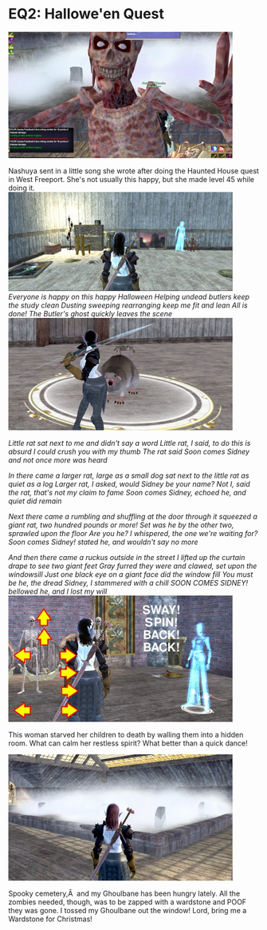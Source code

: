 # EQ2: Hallowe'en Quest

![Happy Halloween!](../uploads/2006/10/hh5boo.jpg)

Nashuya sent in a little song she wrote after doing the Haunted House quest in West Freeport. She's not usually this happy, but she made level 45 while doing it.
![The Butler Did It](../uploads/2006/10/hh1butler.jpg)
*Everyone is happy on this happy Halloween
Helping undead butlers keep the study clean
Dusting sweeping rearranging keep me fit and lean
All is done! The Butler's ghost quickly leaves the scene*
![Oh, Rats!](../uploads/2006/10/hh2rat.jpg)



*Little rat sat next to me and didn't say a word
Little rat, I said, to do this is absurd
I could crush you with my thumb
The rat said Soon comes Sidney
and not once more was heard*

*In there came a larger rat, large as a small dog
sat next to the little rat as quiet as a log
Larger rat, I asked, would Sidney be your name?
Not I, said the rat, that's not my claim to fame
Soon comes Sidney, echoed he, and quiet did remain*

*Next there came a rumbling and shuffling at the door
through it squeezed a giant rat, two hundred pounds or more!
Set was he by the other two, sprawled upon the floor
Are you he? I whispered, the one we're waiting for?
Soon comes Sidney! stated he, and wouldn't say no more*

*And then there came a ruckus outside in the street
I lifted up the curtain drape to see two giant feet
Gray furred they were and clawed, set upon the windowsill
Just one black eye on a giant face did the window fill
You must be he, the dread Sidney, I stammered with a chill
SOON COMES SIDNEY! bellowed he, and I lost my will*
![Put Your Left Foot In](../uploads/2006/10/hh3dancedance.jpg)


This woman starved her children to death by walling them into a hidden room. What can calm her restless spirit? What better than a quick dance!


![No more scooter rides!](../uploads/2006/10/hh4cemetary.jpg)


Spooky cemetery,Â  and my Ghoulbane has been hungry lately. All the zombies needed, though, was to be zapped with a wardstone and POOF they was gone. I tossed my Ghoulbane out the window! Lord, bring me a Wardstone for Christmas!













